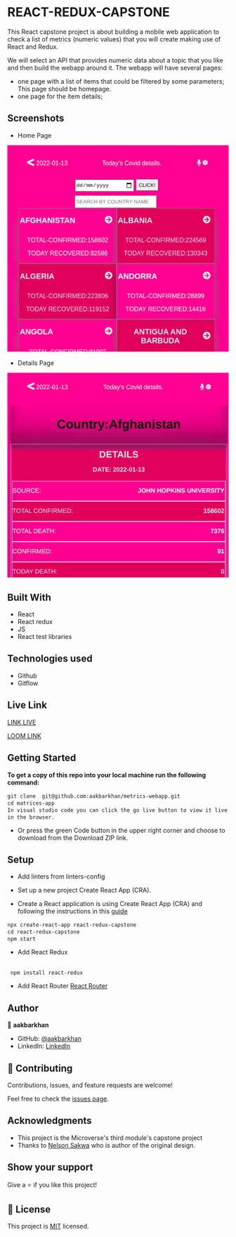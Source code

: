 
#  REACT-REDUX-CAPSTONE

This React capstone project is about building a mobile web application to check a list of metrics (numeric values) that you will create making use of React and Redux.

We will select an API that provides numeric data about a topic that you like and then build the webapp around it. The webapp will have several pages:
- one page with a list of items that could be filtered by some parameters; This page should be homepage.
- one page for the item details;

## Screenshots

- Home Page 
  
![screenshot](./home.png)

- Details Page
  
![screenshot](detail.png)

## Built With

- React 
- React redux
- JS
- React test libraries

## Technologies used

- Github
- Gitflow


## Live Link 
[LINK LIVE](https://coviid.netlify.app/)

[LOOM LINK](https://www.loom.com/share/a5ffa81c46d64a61baa132ecad7dfa99)
## Getting Started

**To get a copy of this repo into your local machine run the following command:**
```
git clone  git@github.com:aakbarkhan/metrics-webapp.git
cd matrices-app
In visual studio code you can click the go live button to view it live in the browser.
```
- Or press the green Code button in the upper right corner and choose to download from the Download ZIP link.


## Setup

- Add linters from linters-config

- Set up a new project Create React App (CRA).

- Create a React application is using Create React App (CRA) and following the instructions in this [guide](https://reactjs.org/docs/create-a-new-react-app.html#create-react-app)
  
  
```
npx create-react-app react-redux-capstone
cd react-redux-capstone
npm start
```

  - Add React Redux

```
 
 npm install react-redux

```
- Add React Router [React Router](https://v5.reactrouter.com/web/guides/quick-start)

## Author

👤 **aakbarkhan**

- GitHub: [@aakbarkhan](https://github.com/aakbarkhan)
- LinkedIn: [LinkedIn](https://www.linkedin.com/in/akuu-khan)

## 🤝 Contributing

Contributions, issues, and feature requests are welcome!

Feel free to check the [issues page](../../issues/).

## Acknowledgments

- This project is the Microverse's third module's capstone project
- Thanks to [Nelson Sakwa](https://www.behance.net/sakwadesignstudio) who is author of the original design.

## Show your support

Give a ⭐️ if you like this project!


## 📝 License

This project is [MIT](./MIT.md) licensed.